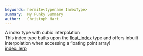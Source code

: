 ```yaml
---
keywords: hermite<typename IndexType> 
summary:  My Funky Summary
author:   Christoph Hart
---
```


A index type with cubic interpolation  
This index type builts upon the [float_index](/scriptnode/snex_api/index_types/float_index/) type and offers inbuilt interpolation when accessing a floating point array!  
[index::lerp](/scriptnode/snex_api/index_types/lerp/)  
  
